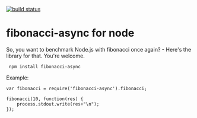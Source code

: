 [![build status](https://secure.travis-ci.org/Gottox/fibonacci-async.png)](http://travis-ci.org/Gottox/fibonacci-async)
# fibonacci-async for node

So, you want to benchmark Node.js with fibonacci once again? - Here's the library for that. You're welcome.

     npm install fibonacci-async

Example:

	var fibonacci = require('fibonacci-async').fibonacci;
	
	fibonacci(10, function(res) {
		process.stdout.write(res+"\n");
	});

